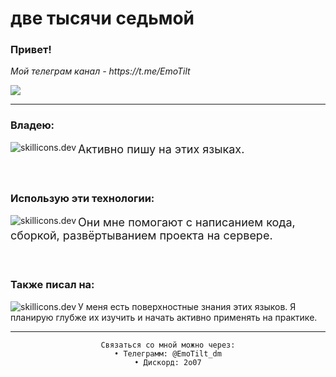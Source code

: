 <h1 align="left">две тысячи седьмой</h1>
<h3>Привет!</h3>
<p>
<i>Мой телеграм канал - https://t.me/EmoTilt</i>
</p>
<img src="https://count.getloli.com/get/@:EmoTilt?theme=asoul">
<hr>
    <div>
        <h3>Владею:</h3>
        <img src="https://skillicons.dev/icons?i=js,ts,bash&perline=3&theme=dark" align="left" alt="skillicons.dev">
        <p style="font-size: 18px">Активно пишу на этих языках.</p>
    </div>
    <br>
    <div>
        <h3>Использую эти технологии:</h3>
        <img src="https://skillicons.dev/icons?i=react,gulp,docker,nginx&perline=3&theme=dark" align="left" alt="skillicons.dev">
        <p style="font-size: 18px">Они мне помогают с написанием кода, сборкой, развёртыванием проекта на сервере.</p>
    </div>
    <br>
    <div>
        <h3>Также писал на:</h3>
        <img src="https://skillicons.dev/icons?i=java,python,cs&perline=6&theme=dark" align="left" alt="skillicons.dev">
        <p>У меня есть поверхностные знания этих языков. Я планирую глубже их изучить и начать активно применять на практике.</p>
    </div>
<hr>
<div align="center">
    
    Связаться со мной можно через:
    • Телеграмм: @EmoTilt_dm
    • Дискорд: 2o07
</div>
